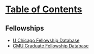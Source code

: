 # [Table of Contents](/Phd-Resources)

## Fellowships
  * [U Chicago Fellowship Database](http://grad.uchicago.edu/grad_fellowships_funding/fellowship_database/)
  * [CMU Graduate Fellowship Database](https://www.cs.cmu.edu/~gradfellowships/)